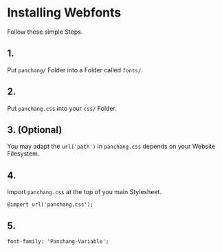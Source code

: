 # Installing Webfonts
Follow these simple Steps.

## 1.
Put `panchang/` Folder into a Folder called `fonts/`.

## 2.
Put `panchang.css` into your `css/` Folder.

## 3. (Optional)
You may adapt the `url('path')` in `panchang.css` depends on your Website Filesystem.

## 4.
Import `panchang.css` at the top of you main Stylesheet.

```
@import url('panchang.css');
```

## 5.


```
font-family: 'Panchang-Variable';
```

